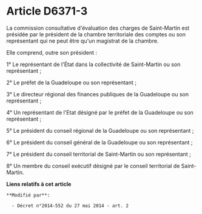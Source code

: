 # Article D6371-3

La commission consultative d'évaluation des charges de Saint-Martin est présidée par le président de la chambre territoriale
des comptes ou son représentant qui ne peut être qu'un magistrat de la chambre. 

Elle comprend, outre son président : 

1° Le représentant de l'État dans la collectivité de Saint-Martin ou son représentant ; 

2° Le préfet de la Guadeloupe ou son représentant ; 

3° Le   directeur régional des finances publiques de la Guadeloupe ou son représentant ; 

4° Un représentant de l'Etat désigné par le préfet de la Guadeloupe ou son représentant ; 

5° Le président du conseil régional de la Guadeloupe ou son représentant ; 

6° Le président du conseil général de la Guadeloupe ou son représentant ; 

7° Le président du conseil territorial de Saint-Martin ou son représentant ; 

8° Un membre du conseil exécutif désigné par le conseil territorial de Saint-Martin.

**Liens relatifs à cet article**

	**Modifié par**:

	  - Décret n°2014-552 du 27 mai 2014 - art. 2
